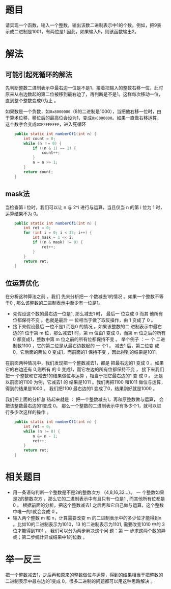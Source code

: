# 题目

请实现一个函数，输入一个整数，输出该数二进制表示中1的个数。例如，把9表示成二进制是1001，有两位是1.因此，如果输入9，则该函数输出2。

# 解法

## 可能引起死循环的解法

先判断整数二进制表示中最右边一位是不是1，接着把输入的整数右移一位，此时原来从右边数起的第二位被移到最右边了，再判断是不是1。这样每次移动一位，直到整个整数变成0为止 。

如果数是一个负数，如`0x8000000`（8的二进制是1000），当把他右移一位时，由于算术位移，移位后的最高位会设为1，变成`0xC000000`。如果一直做右移运算，这个数字会变成`0XFFFFFFFF`，进入死循环

```java
    public static int numberOf1(int n) {
        int count = 0;
        while (n ！= 0) {
            if ((n & 1) == 1) {
                count++;
            }
            n = n >> 1;
        }
        return count;
    }
```

## mask法

当检查第 i 位时，我们可以让 n 与 2^i 进行与运算，当且仅当 n 的第 i  位为 1 时，运算结果不为 0。

```java
    public static int numberOf1(int n) {
        int ret = 0;
        for (int i = 0; i < 32; i++) {
            int mask = 1 << i;
            if ((n & mask) != 0) {
                ret++;
            }
        }
        return ret;
    }
```

## 位运算优化

在分析这种算法之前 ，我们 先来分析把一 个数减去1的情况 。如果一个整数不等于0 , 那么该整数的二进制表示中至少有一位是1。

-   先假设这个数的最右边一位是1, 那么减去1 时， 最后一 位变成 0 而其 他所有位都保待不变 。也就是最后 一 位相当于做了取反操作，由 1 变成了 0 。
-   接下来假设最后 一位不是1 而是0 的情况 。如果该整数的二 进制表示中最右边的1 位于第 m 位，那么减去1 时，第 m 位由1 变成 0，而第 m 位之后的所有 0 都变成1，整数中第 m 位之前的所有位都保持不变 。 举个例子 ：一 个 二进制数1100 ，它的第二位是从最右边数起的 一 个1 。 减去1 后，第二位变 成 0，它后面的两位 0 变成1，而前面的1 保持不变 ，因此得到的结果是1011。

在前面两种情况中，我们发现把一个整数减去1，都是 把最右边的1 变成 0 。如果它的右边还有 0,则所有 的 0 变成1，而它左边的所有位都保持不变 ， 接下来我们把一 个整数和它减去1的结果做位与运算 ，相当于把它最右边的1 变 成 0 。 还是以前面的1100 为例，它减去1 的 结果是1011 。我们再把1100 和1011 做位与运算，得到的结果是1000 。 我们把1100 最右边的1 变成了0，结果刚好就是1000 。

我们把上面的分析总 结起来就是 ： 把一个整数减去1，再和原整数做与运算， 会把该整数最右边的1变成 0。 那么一个整数的二进制表示中有多少个1，就可以进行多少次这样的操作 。 

```java
    public static int numberOf1(int n) {
        int ret = 0;
        while (n != 0) {
            n &= n - 1;
            ret++;
        }
        return ret;
    }
```

# 相关题目

-   用一条语句判断一个整数是不是2的整数次方 （4,8,16,32...）。 一 个整数如果是2的整数次方 ，那么它的二进制表示中有且只有一位是1 , 而其他所有位都是 0 。 根据前面的分析，把这个整数减去1 之后再和它自己做与运算，这个整数中唯一的1就会变成 0 。
-   输入两个整数 m 和 n，计算需要改变 m 的二进制表示中的多少位才能得到n 。比如10的二进制表示为1010，13 的二进制表示为1101, 需要改变1010 中的 3 位才能得到1101 。 我们可以分为两步解决这个问 题：第 一 步求这两个数的异或；第二步统计异或结果中1的位数 。

# 举一反三

把一个整数减去1，之后再和原来的整数做位与运算，得到的结果相当于把整数的二进制表示中最右边的1变成 0。很多二进制的问题都可以用这种思路解决 。

